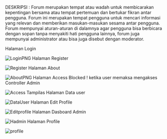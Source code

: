 DESKRIPSI :
Forum merupakan tempat atau wadah untuk membicarakan kepentingan bersama atau tempat pertemuan dan bertukar fikran antar pengguna. Forum ini merupakan tempat pengguna untuk mencari informasi yang relevan dan memberikan masukan-masukan sesama antar pengguna. Forum mempunyai aturan-aturan di dalamnya agar pengguna bisa berbicara dengan sopan tanpa menyakiti hati pengguna lainnya, forum juga mempunyai administrator atau bisa juga disebut dengan moderator.


Halaman Login

![LoginPNG](https://user-images.githubusercontent.com/90693551/149627299-cfd98bae-6f72-498a-9c73-b564884bf54d.PNG)
Halaman Register

![Register](https://user-images.githubusercontent.com/90693551/149627303-083101df-dff6-44f4-be4a-60e3360bd84c.PNG)
Halaman About 

![AboutPNG](https://user-images.githubusercontent.com/90693551/149627317-d753ff87-375e-467b-a1f7-b608ea6b755b.PNG)
Halaman Access Blocked ! ketika user memaksa mengakses Controller Admin

![Access](https://user-images.githubusercontent.com/90693551/149627319-33fb74dc-cd02-454a-9879-18d4ddbec448.PNG)
Tampilas Halaman Data user

![DataUser](https://user-images.githubusercontent.com/90693551/149627321-2129eeed-e654-490b-aff3-1226f809dbec.PNG)
Halaman Edit Profile

![Editprofile](https://user-images.githubusercontent.com/90693551/149627322-0de34175-c529-475c-85ed-dd3de6e213cd.PNG)
Halaman Dasboard Admin

![Hadmin](https://user-images.githubusercontent.com/90693551/149627323-42599777-c0f2-4b83-a29a-d075bda0ed88.PNG)
Halaman Profile

![profile](https://user-images.githubusercontent.com/90693551/149627324-be08e4f3-263d-4ef0-adc1-e162c67052a7.PNG)
